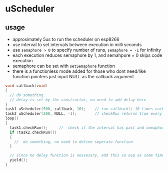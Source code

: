 # uScheduler

## usage

- approximately 5us to run the scheduler on esp8266
- use interval to set intervals between execution in milli seconds
- use ```semaphore > 0``` to specify number of runs, ```semaphore = -1``` for infinity
- each execution reduces semaphore by 1, and semahpore = 0 skips code execution
- semaphore can be set with ```setSemaphore``` function
- there is a functionless mode added for those who dont need/like function pointers just input NULL as the callback argument

```C++
void callback(void)
{
  // do something
  // delay is set by the constructor, no need to add delay here
}
task1 uScheduler(500, callback, 10);    // run callback() 10 times each 500ms
task2 uScheduler(200, NULL, -1);        // checkRun returns true every 200ms for unlimited times(-1)
loop()
{
  task1.checkRun();     //  check if the interval has past and semaphore !=0 run else skip
  if (task2.checkRun())
  {
    //  do something, no need to define seperate function
  }

  // since no delay function is nessesary, add this so esp as some time to do background tasks
  yield();
}
```


